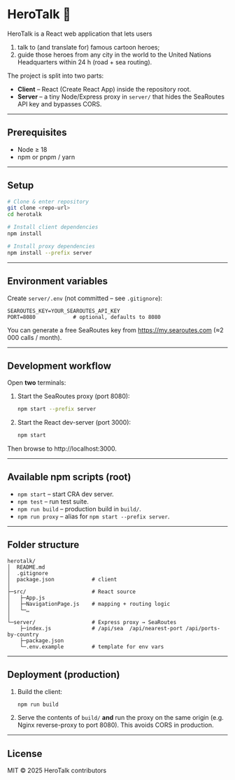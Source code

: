 # HeroTalk 🚀

HeroTalk is a React web application that lets users
1. talk to (and translate for) famous cartoon heroes;
2. guide those heroes from any city in the world to the United Nations Headquarters within 24 h (road + sea routing).

The project is split into two parts:
* **Client** – React (Create React App) inside the repository root.
* **Server** – a tiny Node/Express proxy in `server/` that hides the SeaRoutes API key and bypasses CORS.

---
## Prerequisites
* Node ≥ 18
* npm or pnpm / yarn

---
## Setup
```bash
# Clone & enter repository
git clone <repo-url>
cd herotalk

# Install client dependencies
npm install

# Install proxy dependencies
npm install --prefix server
```

---
## Environment variables
Create `server/.env` (not committed – see `.gitignore`):
```
SEAROUTES_KEY=YOUR_SEAROUTES_API_KEY
PORT=8080            # optional, defaults to 8080
```
You can generate a free SeaRoutes key from https://my.searoutes.com (≈2 000 calls / month).

---
## Development workflow
Open **two** terminals:

1. Start the SeaRoutes proxy (port 8080):
   ```bash
   npm start --prefix server
   ```
2. Start the React dev-server (port 3000):
   ```bash
   npm start
   ```
Then browse to http://localhost:3000.

---
## Available npm scripts (root)
* `npm start` – start CRA dev server.
* `npm test` – run test suite.
* `npm run build` – production build in `build/`.
* `npm run proxy` – alias for `npm start --prefix server`.

---
## Folder structure
```
herotalk/
│  README.md
│  .gitignore
│  package.json            # client
│
├─src/                     # React source
│   ├─App.js
│   ├─NavigationPage.js    # mapping + routing logic
│   └─…
│
└─server/                  # Express proxy → SeaRoutes
    ├─index.js             # /api/sea  /api/nearest-port /api/ports-by-country
    ├─package.json
    └─.env.example         # template for env vars
```

---
## Deployment (production)
1. Build the client:
   ```bash
   npm run build
   ```
2. Serve the contents of `build/` **and** run the proxy on the same origin (e.g. Nginx reverse-proxy to port 8080). This avoids CORS in production.

---
## License
MIT © 2025 HeroTalk contributors
